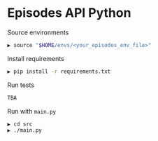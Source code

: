 # Episodes API Python

Source environments
```sh
▶ source "$HOME/envs/<your_episodes_env_file>"
```

Install requirements
```sh
▶ pip install -r requirements.txt 
```

Run tests
```sh
TBA
```

Run with `main.py`
```
▶ cd src
▶ ./main.py
```
